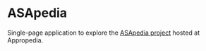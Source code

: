 # ASApedia

Single-page application to explore the [ASApedia project](https://www.appropedia.org/ASApedia) hosted at Appropedia.